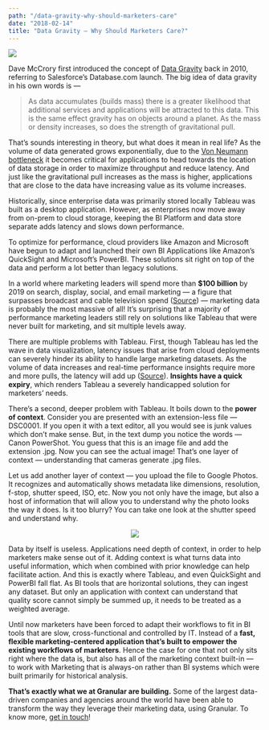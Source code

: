 ```yaml
---
path: "/data-gravity-why-should-marketers-care"
date: "2018-02-14"
title: "Data Gravity — Why Should Marketers Care?"
---
```


![](https://cdn-images-1.medium.com/max/1600/0*7cOtiIi_TFdMZZau.)

Dave McCrory first introduced the concept of [Data
Gravity](https://blog.mccrory.me/2010/12/07/data-gravity-in-the-clouds/) back in
2010, referring to Salesforce’s Database.com launch. The big idea of data
gravity in his own words is —

> As data accumulates (builds mass) there is a greater likelihood that additional
> services and applications will be attracted to this data. This is the same
> effect gravity has on objects around a planet. As the mass or density increases,
> so does the strength of gravitational pull.

That’s sounds interesting in theory, but what does it mean in real life? As the
volume of data generated grows exponentially, due to the [Von Neumann
bottleneck](http://wiki.c2.com/?VonNeumannBottleneck) it becomes critical for
applications to head towards the location of data storage in order to maximize
throughput and reduce latency. And just like the gravitational pull increases as
the mass is higher, applications that are close to the data have increasing
value as its volume increases.

Historically, since enterprise data was primarily stored locally Tableau was
built as a desktop application. However, as enterprises now move away from
on-prem to cloud storage, keeping the BI Platform and data store separate adds
latency and slows down performance.

To optimize for performance, cloud providers like Amazon and Microsoft have
begun to adapt and launched their own BI Applications like Amazon’s QuickSight
and Microsoft’s PowerBI. These solutions sit right on top of the data and
perform a lot better than legacy solutions.

In a world where marketing leaders will spend more than **$100 billion** by 2019
on search, display, social, and email marketing — a figure that surpasses
broadcast and cable television spend
([Source](https://www.recode.net/2014/11/17/12064372/the-marketing-industry-has-a-big-data-problem))
— marketing data is probably the most massive of all! It’s surprising that a
majority of performance marketing leaders still rely on solutions like Tableau
that were never built for marketing, and sit multiple levels away.

There are multiple problems with Tableau. First, though Tableau has led the wave
in data visualization, latency issues that arise from cloud deployments can
severely hinder its ability to handle large marketing datasets. As the volume of
data increases and real-time performance insights require more and more pulls,
the latency will add up
([Source](https://rctom.hbs.org/submission/too-much-data-strikes-a-blow-to-tableau/)).
**Insights have a quick expiry**, which renders Tableau a severely handicapped
solution for marketers’ needs.

There’s a second, deeper problem with Tableau. It boils down to the **power of
context**. Consider you are presented with an extension-less file — DSC0001. If
you open it with a text editor, all you would see is junk values which don’t
make sense. But, in the text dump you notice the words — Canon PowerShot. You
guess that this is an image file and add the extension .jpg. Now you can see the
actual image! That’s one layer of context — understanding that cameras generate
.jpg files.

Let us add another layer of context — you upload the file to Google Photos. It
recognizes and automatically shows metadata like dimensions, resolution, f-stop,
shutter speed, ISO, etc. Now you not only have the image, but also a host of
information that will allow you to understand why the photo looks the way it
does. Is it too blurry? You can take one look at the shutter speed and
understand why.

<center>
<img src="https://cdn-images-1.medium.com/max/1600/0*3zg8iNZVAs9vYWFy." />
</center>

Data by itself is useless. Applications need depth of context, in order to help
marketers make sense out of it. Adding context is what turns data into useful
information, which when combined with prior knowledge can help facilitate
action. And this is exactly where Tableau, and even QuickSight and PowerBI fall
flat. As BI tools that are horizontal solutions, they can ingest any dataset.
But only an application with context can understand that quality score cannot
simply be summed up, it needs to be treated as a weighted average.

Until now marketers have been forced to adapt their workflows to fit in BI tools
that are slow, cross-functional and controlled by IT. Instead of a **fast,
flexible marketing-centered application that’s built to empower the existing
workflows of marketers**. Hence the case for one that not only sits right where
the data is, but also has all of the marketing context built-in — to work with
Marketing that is always-on rather than BI systems which were built primarily
for historical analysis.

**That’s exactly what we at Granular are building.** Some of the largest
data-driven companies and agencies around the world have been able to transform
the way they leverage their marketing data, using Granular. To know more, [get
in touch](mailto:sales@granularhq.com)!
